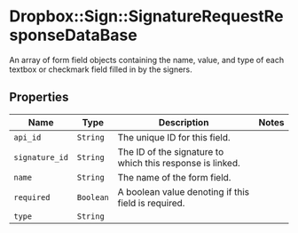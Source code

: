 # Dropbox::Sign::SignatureRequestResponseDataBase

An array of form field objects containing the name, value, and type of each textbox or checkmark field filled in by the signers.

## Properties

| Name | Type | Description | Notes |
| ---- | ---- | ----------- | ----- |
| `api_id` | ```String``` |  The unique ID for this field.  |  |
| `signature_id` | ```String``` |  The ID of the signature to which this response is linked.  |  |
| `name` | ```String``` |  The name of the form field.  |  |
| `required` | ```Boolean``` |  A boolean value denoting if this field is required.  |  |
| `type` | ```String``` |    |  |

